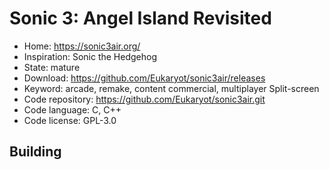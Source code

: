 # Sonic 3: Angel Island Revisited

- Home: https://sonic3air.org/
- Inspiration: Sonic the Hedgehog
- State: mature
- Download: https://github.com/Eukaryot/sonic3air/releases
- Keyword: arcade, remake, content commercial, multiplayer Split-screen
- Code repository: https://github.com/Eukaryot/sonic3air.git
- Code language: C, C++
- Code license: GPL-3.0

## Building
